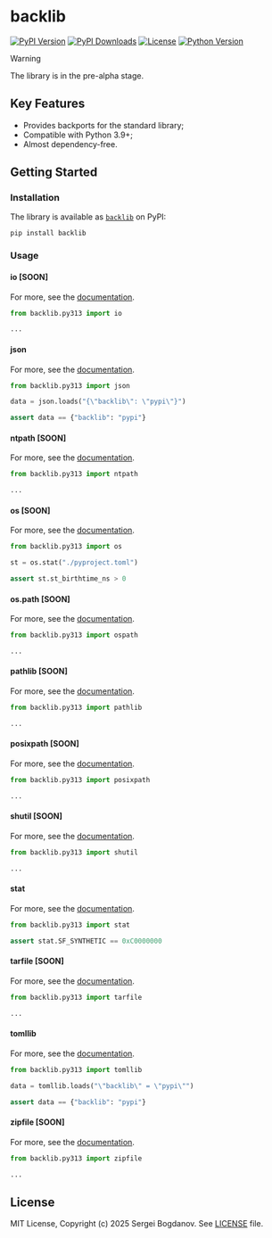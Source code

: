 # backlib

[![PyPI Version][shields/pypi/version]][pypi/homepage]
[![PyPI Downloads][shields/pypi/downloads]][pypi/homepage]
[![License][shields/pypi/license]][github/license]
[![Python Version][shields/python/version]][pypi/homepage]

> [!WARNING]
> The library is in the pre-alpha stage.

## Key Features

* Provides backports for the standard library;
* Compatible with Python 3.9+;
* Almost dependency-free.

## Getting Started

### Installation

The library is available as [`backlib`][pypi/homepage] on PyPI:

```shell
pip install backlib
```

### Usage

#### io [SOON]

For more, see the [documentation][github/docs/io].

```python
from backlib.py313 import io

...
```

#### json

For more, see the [documentation][github/docs/json].

```python
from backlib.py313 import json

data = json.loads("{\"backlib\": \"pypi\"}")

assert data == {"backlib": "pypi"}
```

#### ntpath [SOON]

For more, see the [documentation][github/docs/ntpath].

```python
from backlib.py313 import ntpath

...
```

#### os [SOON]

For more, see the [documentation][github/docs/os].

```python
from backlib.py313 import os

st = os.stat("./pyproject.toml")

assert st.st_birthtime_ns > 0
```

#### os.path [SOON]

For more, see the [documentation][github/docs/os.path].

```python
from backlib.py313 import ospath

...
```

#### pathlib [SOON]

For more, see the [documentation][github/docs/pathlib].

```python
from backlib.py313 import pathlib

...
```

#### posixpath [SOON]

For more, see the [documentation][github/docs/posixpath].

```python
from backlib.py313 import posixpath

...
```

#### shutil [SOON]

For more, see the [documentation][github/docs/shutil].

```python
from backlib.py313 import shutil

...
```

#### stat

For more, see the [documentation][github/docs/stat].

```python
from backlib.py313 import stat

assert stat.SF_SYNTHETIC == 0xC0000000
```

#### tarfile [SOON]

For more, see the [documentation][github/docs/tarfile].

```python
from backlib.py313 import tarfile

...
```

#### tomllib

For more, see the [documentation][github/docs/tomllib].

```python
from backlib.py313 import tomllib

data = tomllib.loads("\"backlib\" = \"pypi\"")

assert data == {"backlib": "pypi"}
```

#### zipfile [SOON]

For more, see the [documentation][github/docs/zipfile].

```python
from backlib.py313 import zipfile

...
```

## License

MIT License, Copyright (c) 2025 Sergei Bogdanov. See [LICENSE][github/license] file.

<!-- --- --- --- --- --- --- --- --- --- --- --- --- --- --- --- --- --- --- --- --- --- --- --- --- --- --- --- --- -->

[github/docs/io]: https://github.com/syubogdanov/backlib/tree/main/docs/io.md
[github/docs/json]: https://github.com/syubogdanov/backlib/tree/main/docs/json.md
[github/docs/ntpath]: https://github.com/syubogdanov/backlib/tree/main/docs/ntpath.md
[github/docs/os]: https://github.com/syubogdanov/backlib/tree/main/docs/os.md
[github/docs/os.path]: https://github.com/syubogdanov/backlib/tree/main/docs/os.path.md
[github/docs/pathlib]: https://github.com/syubogdanov/backlib/tree/main/docs/pathlib.md
[github/docs/posixpath]: https://github.com/syubogdanov/backlib/tree/main/docs/posixpath.md
[github/docs/shutil]: https://github.com/syubogdanov/backlib/tree/main/docs/shutil.md
[github/docs/stat]: https://github.com/syubogdanov/backlib/tree/main/docs/stat.md
[github/docs/tarfile]: https://github.com/syubogdanov/backlib/tree/main/docs/tarfile.md
[github/docs/tomllib]: https://github.com/syubogdanov/backlib/tree/main/docs/tomllib.md
[github/docs/zipfile]: https://github.com/syubogdanov/backlib/tree/main/docs/zipfile.md
[github/license]: https://github.com/syubogdanov/backlib/tree/main/LICENSE

[pypi/homepage]: https://pypi.org/project/backlib/

[shields/pypi/downloads]: https://img.shields.io/pypi/dm/backlib.svg?color=green
[shields/pypi/license]: https://img.shields.io/pypi/l/backlib.svg?color=green
[shields/pypi/version]: https://img.shields.io/pypi/v/backlib.svg?color=green
[shields/python/version]: https://img.shields.io/pypi/pyversions/backlib.svg?color=green
